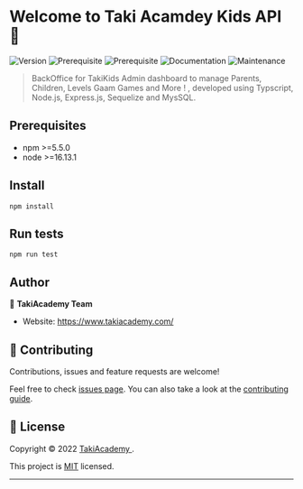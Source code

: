 # Welcome to Taki Acamdey Kids API 👋

![Version]()
![Prerequisite](https://img.shields.io/badge/npm-%3E%3D5.5.0-blue.svg)
![Prerequisite](https://img.shields.io/badge/node-%3E%3D9.3.0-blue.svg)
![Documentation](https://img.shields.io/badge/documentation-yes-brightgreen.svg)
![Maintenance](https://img.shields.io/badge/Maintained%3F-yes-green.svg)

> BackOffice for TakiKids Admin dashboard to manage Parents, Children, Levels Gaam Games and More ! , developed using Typscript, Node.js, Express.js, Sequelize and MysSQL.

## Prerequisites

- npm >=5.5.0
- node >=16.13.1

## Install

```
npm install
```

## Run tests

```
npm run test
```

## Author

👤 **TakiAcademy Team**

- Website: https://www.takiacademy.com/

## 🤝 Contributing

Contributions, issues and feature requests are welcome!

Feel free to check [issues page](https://www.takiacademy.com/). You can also take a look at the [contributing guide](https://www.takiacademy.com/).

## 📝 License

Copyright © 2022 [TakiAcademy ](https://www.takiacademy.com/).

This project is [MIT](https://www.takiacademy.com/) licensed.

---
